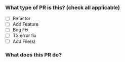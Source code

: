 ### What type of PR is this? (check all applicable)

- [ ] Refactor
- [ ] Add Feature
- [ ] Bug Fix
- [ ] TS error fix
- [ ] Add File(s)

### What does this PR do?